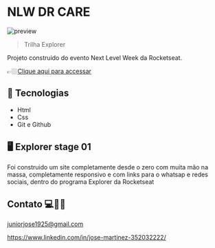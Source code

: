 # NLW  DR CARE

![preview](./.github/projeto-01)


> Trilha Explorer 

Projeto construido do evento Next Level Week da Rocketseat.

👉🏼[Clique aqui para accessar](https://jose26362780.github.io/Projeto-01--Ambientes-Unicos-para-voc--/)



##  🔧 Tecnologias


- Html 
- Css
- Git e Github

##  🖥️ Explorer stage 01


Foi construido um site completamente desde o zero com muita mão na massa, completamente responsivo e com links para o whatsap e redes sociais, dentro do programa Explorer da Rocketseat



## Contato 💻🧑‍💻 

juniorjose1925@gmail.com


https://www.linkedin.com/in/jose-martinez-352032222/

